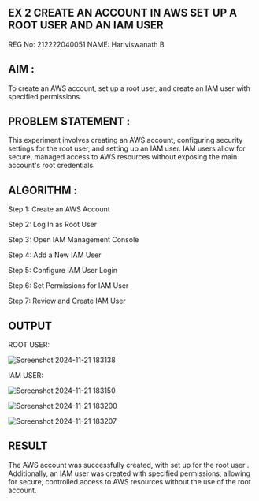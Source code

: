 ## EX 2 CREATE AN ACCOUNT IN AWS SET UP A ROOT USER AND AN IAM USER
REG No: 212222040051
NAME: Hariviswanath B
## AIM :
To create an AWS account, set up a root user, and create an IAM user with specified permissions.

## PROBLEM STATEMENT :
This experiment involves creating an AWS account, configuring security settings for the root user, and setting up an IAM user. IAM users allow for secure, managed access to AWS resources without exposing the main account's root credentials.

## ALGORITHM :
Step 1:
Create an AWS Account

Step 2:
Log In as Root User

Step 3:
Open IAM Management Console

Step 4:
Add a New IAM User

Step 5:
Configure IAM User Login

Step 6:
Set Permissions for IAM User

Step 7:
Review and Create IAM User

## OUTPUT
ROOT USER:

![Screenshot 2024-11-21 183138](https://github.com/user-attachments/assets/be21c21e-8c84-404e-a724-2f0cec273123)

IAM USER:

![Screenshot 2024-11-21 183150](https://github.com/user-attachments/assets/e78ed34a-6d82-4f43-ac72-eaf6bf39b672)

![Screenshot 2024-11-21 183200](https://github.com/user-attachments/assets/205262eb-8aaf-42c1-a561-28b54bdaf0b2)

![Screenshot 2024-11-21 183207](https://github.com/user-attachments/assets/bcb2b0a8-bcb3-4fcb-b710-48bdc0cc11cd)



## RESULT
The AWS account was successfully created, with set up for the root user . Additionally, an IAM user was created with specified permissions, allowing for secure, controlled access to AWS resources without the use of the root account.

  


